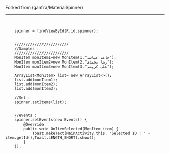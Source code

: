 Forked from (ganfra/MaterialSpinner)



<hr />





<div class="highlight highlight-text-xml">
    <pre>
   
        spinner = findViewById(R.id.spinner);
        
        
        ////////////////////////
        //Samples :
        ////////////////////////
        MonItem monItem1=new MonItem(1,"حامد عباسی");
        MonItem monItem2=new MonItem(2,"رضا محمدی");
        MonItem monItem3=new MonItem(3,"علی کریمی");
        
        ArrayList<MonItem> list= new ArrayList<>();
        list.add(monItem1);
        list.add(monItem2);
        list.add(monItem3);
        
        //Set :
        spinner.setItems(list);
        
        
        //events :
        spinner.setEvents(new Events() {
            @Override
            public void OnItemSelected(MonItem item) {
                Toast.makeText(MainActivity.this, "Selected ID : " + item.getId(),Toast.LENGTH_SHORT).show();
            }
        });
    
    

        
</div>